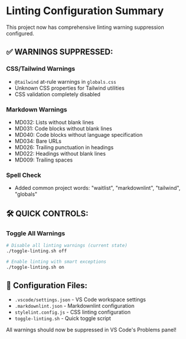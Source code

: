 # Linting Configuration Summary

This project now has comprehensive linting warning suppression configured.

## ✅ **WARNINGS SUPPRESSED:**

### CSS/Tailwind Warnings
- `@tailwind` at-rule warnings in `globals.css`
- Unknown CSS properties for Tailwind utilities
- CSS validation completely disabled

### Markdown Warnings  
- MD032: Lists without blank lines
- MD031: Code blocks without blank lines
- MD040: Code blocks without language specification
- MD034: Bare URLs
- MD026: Trailing punctuation in headings
- MD022: Headings without blank lines
- MD009: Trailing spaces

### Spell Check
- Added common project words: "waitlist", "markdownlint", "tailwind", "globals"

## 🛠️ **QUICK CONTROLS:**

### Toggle All Warnings
```bash
# Disable all linting warnings (current state)
./toggle-linting.sh off

# Enable linting with smart exceptions
./toggle-linting.sh on
```

## 📁 **Configuration Files:**
- `.vscode/settings.json` - VS Code workspace settings
- `.markdownlint.json` - Markdownlint configuration  
- `stylelint.config.js` - CSS linting configuration
- `toggle-linting.sh` - Quick toggle script

All warnings should now be suppressed in VS Code's Problems panel!
